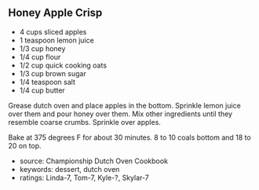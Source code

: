Honey Apple Crisp
-----------------

- 4 cups sliced apples
- 1 teaspoon lemon juice
- 1/3 cup honey
- 1/4 cup flour
- 1/2 cup quick cooking oats
- 1/3 cup brown sugar
- 1/4 teaspoon salt
- 1/4 cup butter

Grease dutch oven and place apples in the bottom.  Sprinkle lemon
juice over them and pour honey over them.  Mix other ingredients until
they resemble coarse crumbs.  Sprinkle over apples.

Bake at 375 degrees F for about 30 minutes.  8 to 10 coals bottom and
18 to 20 on top.

- source: Championship Dutch Oven Cookbook
- keywords: dessert, dutch oven
- ratings: Linda-7, Tom-7, Kyle-?, Skylar-7
